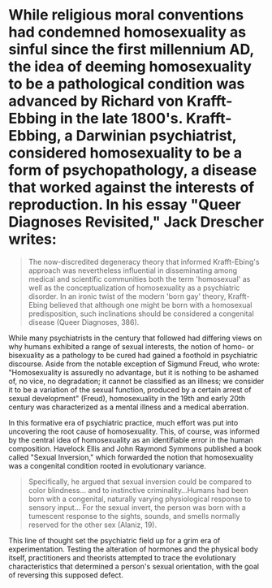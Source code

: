 # While religious moral conventions had condemned homosexuality as sinful since the first millennium AD, the idea of deeming homosexuality to be a pathological condition was advanced by Richard von Krafft-Ebbing in the late 1800's. Krafft-Ebbing, a Darwinian psychiatrist, considered homosexuality to be a form of psychopathology, a disease that worked against the interests of reproduction. In his essay "Queer Diagnoses Revisited," Jack Drescher writes:

> The now-discredited degeneracy theory that informed Krafft-Ebing's approach was nevertheless influential in disseminating among medical and scientific communities both the term 'homosexual' as well as the conceptualization of homosexuality as a psychiatric disorder. In an ironic twist of the modern 'born gay' theory, Krafft-Ebing believed that although one might be born with a homosexual predisposition, such inclinations should be considered a congenital disease (Queer Diagnoses, 386).

While many psychiatrists in the century that followed had differing views on why humans exhibited a range of sexual interests, the notion of homo- or bisexuality as a pathology to be cured had gained a foothold in psychiatric discourse. Aside from the notable exception of Sigmund Freud, who wrote: "Homosexuality is assuredly no advantage, but it is nothing to be ashamed of, no vice, no degradation; it cannot be classified as an illness; we consider it to be a variation of the sexual function, produced by a certain arrest of sexual development" (Freud), homosexuality in the 19th and early 20th century was characterized as a mental illness and a medical aberration.

In this formative era of psychiatric practice, much effort was put into uncovering the root cause of homosexuality. This, of course, was informed by the central idea of homosexuality as an identifiable error in the human composition. Havelock Ellis and John Raymond Symmons published a book called "Sexual Inversion," which forwarded the notion that homosexuality was a congenital condition rooted in evolutionary variance.

> Specifically, he argued that sexual inversion could be compared to color blindness… and to instinctive criminality…Humans had been born with a congenital, naturally varying physiological response to sensory input… For the sexual invert, the person was born with a tumescent response to the sights, sounds, and smells normally reserved for the other sex (Alaniz, 19).

This line of thought set the psychiatric field up for a grim era of experimentation. Testing the alteration of hormones and the physical body itself, practitioners and theorists attempted to trace the evolutionary characteristics that determined a person's sexual orientation, with the goal of reversing this supposed defect.

